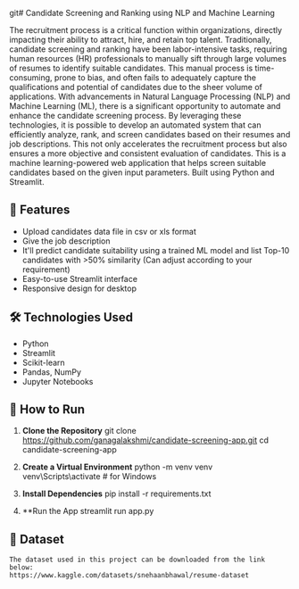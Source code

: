 git# Candidate Screening and Ranking using NLP and Machine Learning 

The recruitment process is a critical function within organizations, directly impacting their ability to attract, hire, and retain top talent. Traditionally, candidate screening and ranking have been labor-intensive tasks, requiring human resources (HR) professionals to manually sift through large volumes of resumes to identify suitable candidates. This manual process is time-consuming, prone to bias, and often fails to adequately capture the qualifications and potential of candidates due to the sheer volume of applications.
With advancements in Natural Language Processing (NLP) and Machine Learning (ML), there is a significant opportunity to automate and enhance the candidate screening process. By leveraging these technologies, it is possible to develop an automated system that can efficiently analyze, rank, and screen candidates based on their resumes and job descriptions. This not only accelerates the recruitment process but also ensures a more objective and consistent evaluation of candidates.
This is a machine learning-powered web application that helps screen suitable candidates based on the given input parameters. Built using Python and Streamlit.

## 🚀 Features

- Upload candidates data file in csv or xls format
- Give the job description
- It'll predict candidate suitability using a trained ML model and list Top-10 candidates with >50% similarity (Can adjust according to your requirement)
- Easy-to-use Streamlit interface
- Responsive design for desktop

## 🛠 Technologies Used

- Python
- Streamlit
- Scikit-learn
- Pandas, NumPy
- Jupyter Notebooks

## 🧪 How to Run

1. **Clone the Repository**
   git clone https://github.com/ganagalakshmi/candidate-screening-app.git
   cd candidate-screening-app

2. **Create a Virtual Environment**
    python -m venv venv
    venv\Scripts\activate  # for Windows

3. **Install Dependencies**
    pip install -r requirements.txt

4. **Run the App
    streamlit run app.py

## 📂 Dataset
   
    The dataset used in this project can be downloaded from the link below:
    https://www.kaggle.com/datasets/snehaanbhawal/resume-dataset